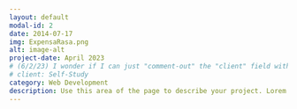 ```yaml
---
layout: default
modal-id: 2
date: 2014-07-17
img: ExpensaRasa.png
alt: image-alt
project-date: April 2023
# (6/2/23) I wonder if I can just "comment-out" the "client" field without consequence (...?):
# client: Self-Study
category: Web Development
description: Use this area of the page to describe your project. Lorem ipsum dolor sit amet, consectetur adipisicing elit. Mollitia neque assumenda ipsam nihil, molestias magnam, recusandae quos quis inventore quisquam velit asperiores, vitae? Reprehenderit soluta, eos quod consequuntur itaque. Nam.
---
```

